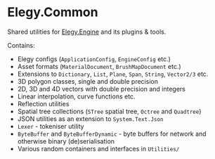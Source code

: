 
# Elegy.Common

Shared utilities for [Elegy.Engine](https://github.com/ElegyEngine) and its plugins & tools.

Contains:
* Elegy configs (`ApplicationConfig`, `EngineConfig` etc.)
* Asset formats (`MaterialDocument`, `BrushMapDocument` etc.)
* Extensions to `Dictionary`, `List`, `Plane`, `Span`, `String`, `Vector2/3` etc.
* 3D polygon classes, single and double precision
* 2D, 3D and 4D vectors with double precision and integers
* Linear interpolation, curve functions etc.
* Reflection utilities
* Spatial tree collections (`STree` spatial tree, `Octree` and `Quadtree`)
* JSON utilities as an extension to `System.Text.Json`
* `Lexer` - tokeniser utility
* `ByteBuffer` and `ByteBufferDynamic` - byte buffers for network and otherwise binary (de)serialisation
* Various random containers and interfaces in `Utilities/`
